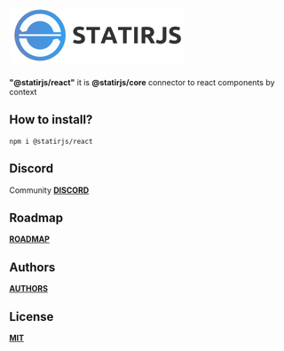 # <img src='https://raw.githubusercontent.com/statirjs/page/dev/assets/statirjs_text.png' height='100' alt='Statirjs Logo' aria-label='statirjs' />

**"@statirjs/react"** it is **@statirjs/core** connector to react components by context

## How to install?

```
npm i @statirjs/react
```

## Discord

Community [**DISCORD**](https://discord.gg/mypB55)

## Roadmap

[**ROADMAP**]()

## Authors

[**AUTHORS**]()

## License

[**MIT**]()
